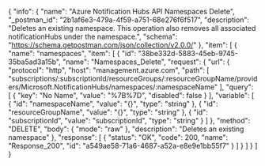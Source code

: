 {
  "info": {
    "name": "Azure Notification Hubs API Namespaces Delete",
    "_postman_id": "2b1af6e3-479a-4f59-a751-68e276f6f517",
    "description": "Deletes an existing namespace. This operation also removes all associated notificationHubs under the namespace.",
    "schema": "https://schema.getpostman.com/json/collection/v2.0.0/"
  },
  "item": [
    {
      "name": "namespaces",
      "item": [
        {
          "id": "38be332d-5883-45eb-9745-35ba5ad3a15b",
          "name": "Namespaces_Delete",
          "request": {
            "url": {
              "protocol": "http",
              "host": "management.azure.com",
              "path": [
                "subscriptions/:subscriptionId/resourceGroups/:resourceGroupName/providers/Microsoft.NotificationHubs/namespaces/:namespaceName"
              ],
              "query": [
                {
                  "key": "No Name",
                  "value": "%7B%7D",
                  "disabled": false
                }
              ],
              "variable": [
                {
                  "id": "namespaceName",
                  "value": "{}",
                  "type": "string"
                },
                {
                  "id": "resourceGroupName",
                  "value": "{}",
                  "type": "string"
                },
                {
                  "id": "subscriptionId",
                  "value": "subscriptionId",
                  "type": "string"
                }
              ]
            },
            "method": "DELETE",
            "body": {
              "mode": "raw"
            },
            "description": "Deletes an existing namespace"
          },
          "response": [
            {
              "status": "OK",
              "code": 200,
              "name": "Response_200",
              "id": "a549ae58-71a6-4687-a52a-e8e9e1bb55f7"
            }
          ]
        }
      ]
    }
  ]
}